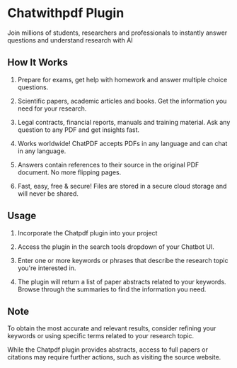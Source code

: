 # Chatwithpdf Plugin

Join millions of students, researchers and professionals to instantly answer questions and understand research with AI

## How It Works

1. Prepare for exams, get help with homework and answer multiple choice questions.

2. Scientific papers, academic articles and books. Get the information you need for your research.

3. Legal contracts, financial reports, manuals and training material. Ask any question to any PDF and get insights fast.

4. Works worldwide! ChatPDF accepts PDFs in any language and can chat in any language.

5. Answers contain references to their source in the original PDF document. No more flipping pages.

6. Fast, easy, free & secure! Files are stored in a secure cloud storage and will never be shared.

## Usage

1. Incorporate the Chatpdf plugin into your project

2. Access the plugin in the search tools dropdown of your Chatbot UI.

3. Enter one or more keywords or phrases that describe the research topic you're interested in.

4. The plugin will return a list of paper abstracts related to your keywords. Browse through the summaries to find the information you need.

## Note

To obtain the most accurate and relevant results, consider refining your keywords or using specific terms related to your research topic.

While the Chatpdf plugin provides abstracts, access to full papers or citations may require further actions, such as visiting the source website.